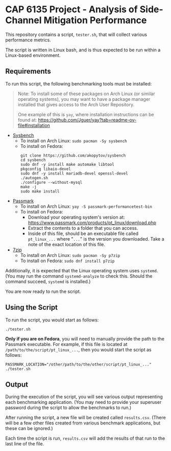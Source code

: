 # CAP 6135 Project - Analysis of Side-Channel Mitigation Performance

This repository contains a script, `tester.sh`, that will collect various performance metrics.

The script is written in Linux bash, and is thus expected to be run within a Linux-based environment.

## Requirements

To run this script, the following benchmarking tools must be installed:

> Note: To install some of these packages on Arch Linux (or similar operating systems), you may want to have a package manager installed that gives access to the Arch User Repository.
>
> One example of this is `yay`, where installation instructions can be found at: https://github.com/Jguer/yay?tab=readme-ov-file#installation

- [Sysbench](https://github.com/akopytov/sysbench)
    - To install on Arch Linux: `sudo pacman -Sy sysbench`
    - To install on Fedora:
        ```
        git clone https://github.com/akopytov/sysbench
        cd sysbench
        sudo dnf -y install make automake libtool
        pkgconfig libaio-devel
        sudo dnf -y install mariadb-devel openssl-devel
        ./autogen.sh
        ./configure --without-mysql
        make -j
        sudo make install
        ```
- [Passmark](https://www.passmark.com/products/pt_linux/index.php)
    - To install on Arch Linux: `yay -S passmark-performancetest-bin`
    - To install on Fedora:
        - Download your operating system's version at: https://www.passmark.com/products/pt_linux/download.php
        - Extract the contents to a folder that you can access.
        - Inside of this file, should be an executable file called `pt_linux_...` where "`...`" is the version you downloaded. Take a note of the exact location of this file.
- [7zip](https://github.com/p7zip-project/p7zip)
    - To install on Arch Linux: `sudo pacman -Sy p7zip`
    - To install on Fedora: `sudo dnf install p7zip`

Additionally, it is expected that the Linux operating system uses `systemd`. (You may run the command `systemd-analyze` to check this. Should the command succeed, `systemd` is installed.)

You are now ready to run the script.


## Using the Script

To run the script, you would start as follows:

```
./tester.sh
```

**Only if you are on Fedora**, you will need to manually provide the path to the Passmark executable. For example, if this file is located at `/path/to/the/script/pt_linux_...`, then you would start the script as follows:

```
PASSMARK_LOCATION="/other/path/to/the/other/script/pt_linux_..." ./tester.sh
```


## Output

During the execution of the script, you will see various output representing each benchmarking application. (You may need to provide your superuser password during the script to allow the benchmarks to run.)

After running the script, a new file will be created called `results.csv`. (There will be a few other files created from various benchmark applications, but these can be ignored.)

Each time the script is run, `results.csv` will add the results of that run to the last line of the file.
